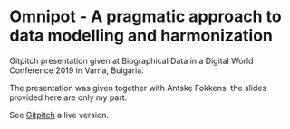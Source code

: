 # Omnipot - A pragmatic approach to data modelling and harmonization

Gitpitch presentation given at Biographical Data in a Digital World Conference 2019 in Varna, Bulgaria.

The presentation was given together with Antske Fokkens, the slides provided here are only my part.

See [Gitpitch](https://gitpitch.com/sennierer/modelling-varna-2019/master) a live version.
